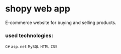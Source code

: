 # shopy web app
E-commerce website for buying and selling products.
### used technologies:
```C#``` ```asp.net``` ```MySQL``` ```HTML``` ```CSS```
